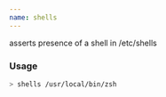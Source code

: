 ```yaml
---
name: shells
---
```

asserts presence of a shell in /etc/shells


### Usage

```bash
> shells /usr/local/bin/zsh
```
